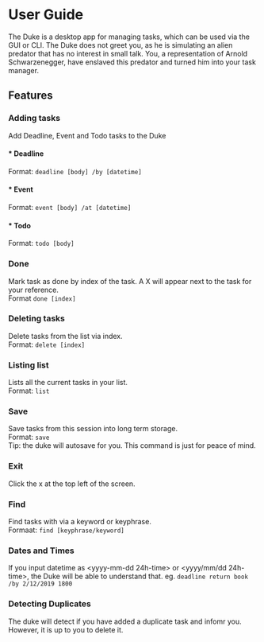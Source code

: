 # User Guide
The Duke is a desktop app for managing tasks, which can be used via the GUI or CLI.
The Duke does not greet you, as he is simulating an alien predator that has no interest
in small talk. You, a representation of Arnold Schwarzenegger, have enslaved this predator
and turned him into your task manager.
## Features 

### Adding tasks
Add Deadline, Event and Todo tasks to the Duke
#### * Deadline
Format: `deadline [body] /by [datetime]`
#### * Event
Format: `event [body] /at [datetime]`
#### * Todo
Format: `todo [body]`

### Done
Mark task as done by index of the task. A X will appear next to the task for your reference. <br />
Format `done [index]`
### Deleting tasks
Delete tasks from the list via index. <br />
Format: `delete [index]`
### Listing list
Lists all the current tasks in your list. <br />
Format: `list`
### Save
Save tasks from this session into long term storage. <br />
Format: `save` <br />
Tip: the duke will autosave for you. This command is just for peace of mind. 
### Exit
Click the x at the top left of the screen. <br />
### Find
Find tasks with via a keyword or keyphrase. <br />
Formaat: `find [keyphrase/keyword]`
### Dates and Times
If you input datetime as <yyyy-mm-dd 24h-time> or <yyyy/mm/dd 24h-time>,
the Duke will be able to understand that.
eg. ` deadline return book /by 2/12/2019 1800 `
### Detecting Duplicates
The duke will detect if you have added a duplicate task and infomr you. However, it is up to you to delete it.
